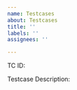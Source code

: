 ```yaml
---
name: Testcases
about: Testcases
title: ''
labels: ''
assignees: ''

---
```


<!--
Please put the Testcase ID
--> 
TC ID:

<!--
Provide a brief description
-->
Testcase Description:
